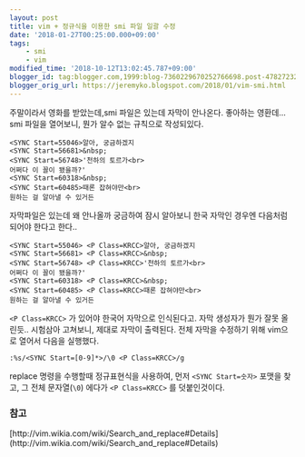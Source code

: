 ```yaml
---
layout: post
title: vim + 정규식을 이용한 smi 파일 일괄 수정
date: '2018-01-27T00:25:00.000+09:00'
tags:
    - smi
    - vim
modified_time: '2018-10-12T13:02:45.787+09:00'
blogger_id: tag:blogger.com,1999:blog-7360229670252766698.post-4782723276411926416
blogger_orig_url: https://jeremyko.blogspot.com/2018/01/vim-smi.html
---
```


주말이라서 영화를 받았는데,smi 파일은 있는데 자막이 안나온다. 좋아하는 영환데...
smi 파일을 열어보니, 뭔가 알수 없는 규칙으로 작성되있다.

    <SYNC Start=55046>알아, 궁금하겠지
    <SYNC Start=56681>&nbsp;
    <SYNC Start=56748>'천하의 토르가<br>
    어쩌다 이 꼴이 됐을까?'
    <SYNC Start=60318>&nbsp;
    <SYNC Start=60485>때론 잡혀야만<br>
    원하는 걸 알아낼 수 있거든

자막파일은 있는데 왜 안나올까 궁금하여 잠시 알아보니 한국 자막인 경우엔 다음처럼 되어야 한다고 한다..

    <SYNC Start=55046> <P Class=KRCC>알아, 궁금하겠지
    <SYNC Start=56681> <P Class=KRCC>&nbsp;
    <SYNC Start=56748> <P Class=KRCC>'천하의 토르가<br>
    어쩌다 이 꼴이 됐을까?'
    <SYNC Start=60318> <P Class=KRCC>&nbsp;
    <SYNC Start=60485> <P Class=KRCC>때론 잡혀야만<br>
    원하는 걸 알아낼 수 있거든

`<P Class=KRCC>` 가 있어야 한국어 자막으로 인식된다고.
자막 생성자가 뭔가 잘못 올린듯.. 시험삼아 고쳐보니, 제대로 자막이 출력된다.
전체 자막을 수정하기 위해 vim으로 열어서 다음을 실행했다.

    :%s/<SYNC Start=[0-9]*>/\0 <P Class=KRCC>/g

replace 명령을 수행할때 정규표현식을 사용하여, 먼저 `<SYNC Start=숫자>` 포맷을 찾고, 그 전체 문자열(`\0`) 에다가 `<P Class=KRCC>` 를 덧붙인것이다.

<h3> <span style="color:{{site.span_h3_color}}"> 
참고 
</span> </h3>
[http://vim.wikia.com/wiki/Search_and_replace#Details](http://vim.wikia.com/wiki/Search_and_replace#Details)
